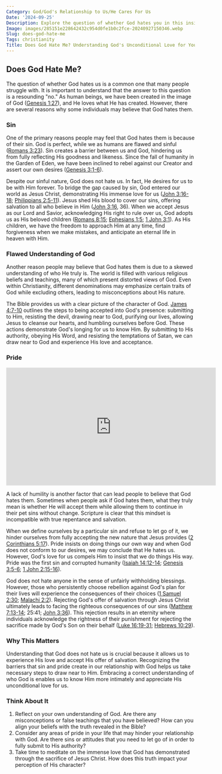 ```yaml
---
Category: God/God's Relationship to Us/He Cares For Us
Date: '2024-09-25'
Description: Explore the question of whether God hates you in this insightful article, delving into common misconceptions and offering clarity on divine love.
Image: images/285151e228642432c954d0fe1b0c2fce-20240927150346.webp
Slug: does-god-hate-me
Tags: christianity
Title: Does God Hate Me? Understanding God's Unconditional Love for You
---
```


## Does God Hate Me?

The question of whether God hates us is a common one that many people struggle with. It is important to understand that the answer to this question is a resounding "no." As human beings, we have been created in the image of God ([Genesis 1:27](https://www.bibleref.com/Genesis/1/Genesis-1-27.html)), and He loves what He has created. However, there are several reasons why some individuals may believe that God hates them.

### Sin

One of the primary reasons people may feel that God hates them is because of their sin. God is perfect, while we as humans are flawed and sinful ([Romans 3:23](https://www.bibleref.com/Romans/3/Romans-3-23.html)). Sin creates a barrier between us and God, hindering us from fully reflecting His goodness and likeness. Since the fall of humanity in the Garden of Eden, we have been inclined to rebel against our Creator and assert our own desires ([Genesis 3:1-6](https://www.bibleref.com/Genesis/3/Genesis-3-1.html)).

Despite our sinful nature, God does not hate us. In fact, He desires for us to be with Him forever. To bridge the gap caused by sin, God entered our world as Jesus Christ, demonstrating His immense love for us ([John 3:16-18](https://www.bibleref.com/John/3/John-3-16.html); [Philippians 2:5-11](https://www.bibleref.com/Philippians/2/Philippians-2-5.html)). Jesus shed His blood to cover our sins, offering salvation to all who believe in Him ([John 3:16](https://www.bibleref.com/John/3/John-3-16.html), 36). When we accept Jesus as our Lord and Savior, acknowledging His right to rule over us, God adopts us as His beloved children ([Romans 8:15](https://www.bibleref.com/Romans/8/Romans-8-15.html); [Ephesians 1:5](https://www.bibleref.com/Ephesians/1/Ephesians-1-5.html); [1 John 3:1](https://www.bibleref.com/1-John/3/1-John-3-1.html)). As His children, we have the freedom to approach Him at any time, find forgiveness when we make mistakes, and anticipate an eternal life in heaven with Him.

### Flawed Understanding of God

Another reason people may believe that God hates them is due to a skewed understanding of who He truly is. The world is filled with various religious beliefs and teachings, many of which present distorted views of God. Even within Christianity, different denominations may emphasize certain traits of God while excluding others, leading to misconceptions about His nature.

The Bible provides us with a clear picture of the character of God. [James 4:7-10](https://www.bibleref.com/James/4/James-4-7.html) outlines the steps to being accepted into God's presence: submitting to Him, resisting the devil, drawing near to God, purifying our lives, allowing Jesus to cleanse our hearts, and humbling ourselves before God. These actions demonstrate God's longing for us to know Him. By submitting to His authority, obeying His Word, and resisting the temptations of Satan, we can draw near to God and experience His love and acceptance.

### Pride


<iframe width="560" height="315" src="https://www.youtube.com/embed/Eq6LECrhCv8" frameborder="0" allow="autoplay; encrypted-media" allowfullscreen></iframe>


A lack of humility is another factor that can lead people to believe that God hates them. Sometimes when people ask if God hates them, what they truly mean is whether He will accept them while allowing them to continue in their pet sins without change. Scripture is clear that this mindset is incompatible with true repentance and salvation.

When we define ourselves by a particular sin and refuse to let go of it, we hinder ourselves from fully accepting the new nature that Jesus provides ([2 Corinthians 5:17](https://www.bibleref.com/2-Corinthians/5/2-Corinthians-5-17.html)). Pride insists on doing things our own way and when God does not conform to our desires, we may conclude that He hates us. However, God's love for us compels Him to insist that we do things His way. Pride was the first sin and corrupted humanity ([Isaiah 14:12-14](https://www.bibleref.com/Isaiah/14/Isaiah-14-12.html); [Genesis 3:5-6](https://www.bibleref.com/Genesis/3/Genesis-3-5.html); [1 John 2:15-16](https://www.bibleref.com/1-John/2/1-John-2-15.html)).

God does not hate anyone in the sense of unfairly withholding blessings. However, those who persistently choose rebellion against God's plan for their lives will experience the consequences of their choices ([1 Samuel 2:30](https://www.bibleref.com/1-Samuel/2/1-Samuel-2-30.html); [Malachi 2:2](https://www.bibleref.com/Malachi/2/Malachi-2-2.html)). Rejecting God's offer of salvation through Jesus Christ ultimately leads to facing the righteous consequences of our sins ([Matthew 7:13-14](https://www.bibleref.com/Matthew/7/Matthew-7-13.html); 25:41; [John 3:36](https://www.bibleref.com/John/3/John-3-36.html)). This rejection results in an eternity where individuals acknowledge the rightness of their punishment for rejecting the sacrifice made by God's Son on their behalf ([Luke 16:19-31](https://www.bibleref.com/Luke/16/Luke-16-19.html); [Hebrews 10:29](https://www.bibleref.com/Hebrews/10/Hebrews-10-29.html)).

### Why This Matters

Understanding that God does not hate us is crucial because it allows us to experience His love and accept His offer of salvation. Recognizing the barriers that sin and pride create in our relationship with God helps us take necessary steps to draw near to Him. Embracing a correct understanding of who God is enables us to know Him more intimately and appreciate His unconditional love for us.

### Think About It

1. Reflect on your own understanding of God. Are there any misconceptions or false teachings that you have believed? How can you align your beliefs with the truth revealed in the Bible?
2. Consider any areas of pride in your life that may hinder your relationship with God. Are there sins or attitudes that you need to let go of in order to fully submit to His authority?
3. Take time to meditate on the immense love that God has demonstrated through the sacrifice of Jesus Christ. How does this truth impact your perception of His character?